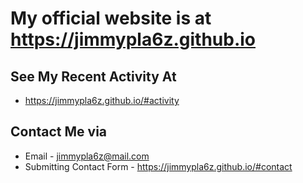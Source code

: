 # My official website is at https://jimmypla6z.github.io
## See My Recent Activity At 
- https://jimmypla6z.github.io/#activity
## Contact Me via
- Email - jimmypla6z@mail.com
- Submitting Contact Form - https://jimmypla6z.github.io/#contact
